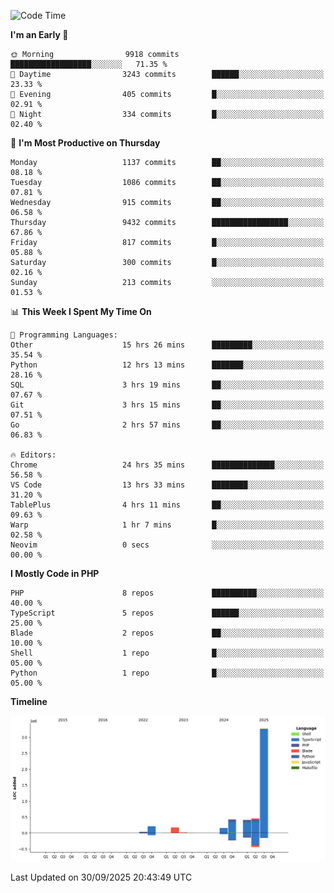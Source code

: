 <!--START_SECTION:waka-->
![Code Time](http://img.shields.io/badge/Code%20Time-4%2C263%20hrs%2041%20mins-blue)

**I'm an Early 🐤** 

```text
🌞 Morning                9918 commits        ██████████████████░░░░░░░   71.35 % 
🌆 Daytime                3243 commits        ██████░░░░░░░░░░░░░░░░░░░   23.33 % 
🌃 Evening                405 commits         █░░░░░░░░░░░░░░░░░░░░░░░░   02.91 % 
🌙 Night                  334 commits         █░░░░░░░░░░░░░░░░░░░░░░░░   02.40 % 
```
📅 **I'm Most Productive on Thursday** 

```text
Monday                   1137 commits        ██░░░░░░░░░░░░░░░░░░░░░░░   08.18 % 
Tuesday                  1086 commits        ██░░░░░░░░░░░░░░░░░░░░░░░   07.81 % 
Wednesday                915 commits         ██░░░░░░░░░░░░░░░░░░░░░░░   06.58 % 
Thursday                 9432 commits        █████████████████░░░░░░░░   67.86 % 
Friday                   817 commits         █░░░░░░░░░░░░░░░░░░░░░░░░   05.88 % 
Saturday                 300 commits         █░░░░░░░░░░░░░░░░░░░░░░░░   02.16 % 
Sunday                   213 commits         ░░░░░░░░░░░░░░░░░░░░░░░░░   01.53 % 
```


📊 **This Week I Spent My Time On** 

```text
💬 Programming Languages: 
Other                    15 hrs 26 mins      █████████░░░░░░░░░░░░░░░░   35.54 % 
Python                   12 hrs 13 mins      ███████░░░░░░░░░░░░░░░░░░   28.16 % 
SQL                      3 hrs 19 mins       ██░░░░░░░░░░░░░░░░░░░░░░░   07.67 % 
Git                      3 hrs 15 mins       ██░░░░░░░░░░░░░░░░░░░░░░░   07.51 % 
Go                       2 hrs 57 mins       ██░░░░░░░░░░░░░░░░░░░░░░░   06.83 % 

🔥 Editors: 
Chrome                   24 hrs 35 mins      ██████████████░░░░░░░░░░░   56.58 % 
VS Code                  13 hrs 33 mins      ████████░░░░░░░░░░░░░░░░░   31.20 % 
TablePlus                4 hrs 11 mins       ██░░░░░░░░░░░░░░░░░░░░░░░   09.63 % 
Warp                     1 hr 7 mins         █░░░░░░░░░░░░░░░░░░░░░░░░   02.58 % 
Neovim                   0 secs              ░░░░░░░░░░░░░░░░░░░░░░░░░   00.00 % 
```

**I Mostly Code in PHP** 

```text
PHP                      8 repos             ██████████░░░░░░░░░░░░░░░   40.00 % 
TypeScript               5 repos             ██████░░░░░░░░░░░░░░░░░░░   25.00 % 
Blade                    2 repos             ██░░░░░░░░░░░░░░░░░░░░░░░   10.00 % 
Shell                    1 repo              █░░░░░░░░░░░░░░░░░░░░░░░░   05.00 % 
Python                   1 repo              █░░░░░░░░░░░░░░░░░░░░░░░░   05.00 % 
```



**Timeline**

![Lines of Code chart](https://raw.githubusercontent.com/abrahamgreyson/abrahamgreyson/main/assets/bar_graph.png)


 Last Updated on 30/09/2025 20:43:49 UTC
<!--END_SECTION:waka-->
